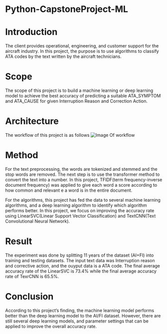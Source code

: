 # Python-CapstoneProject-ML

# Introduction 
The client provides operational, engineering, and customer support for the aircraft industry. In this project, the purpose is to use algorithms to classify ATA codes by the text written by the aircraft technicians.

# Scope
The scope of this project is to build a machine learning or deep learning model to achieve the best accuracy of predicting a suitable ATA_SYMPTOM and ATA_CAUSE for given Interruption Reason and Correction Action.

# Architecture
The workflow of this project is as follows 
![Image Of workflow](https://github.com/evelyn-yuliang/Python-CapstoneProject-ML/c2.png)

# Method
For the text preprocessing, the words are tokenized and stemmed and the stop words are removed. The next step is to use the transformer method to convert the text into a number. In this project, TFIDF(term frequency-inverse document frequency) was applied to give each word a score according to how common and relevant e a word is in the entire document.

For the algorithms, this project has fed the data to several machine learning algorithms, and a deep learning algorithm to identify which algorithm performs better. In this project, we focus on improving the accuracy rate using LinearSVC(Linear Support Vector Classification) and TextCNN(Text Convolutional Neural Network). 


# Result

The experiment was done by splitting 11 years of the dataset (AI+FI) into training and testing datasets. The input text data was Interruption reason and corrective action, and the ouyput data is a ATA code. The final average accuracy rate of the LinearSVC is 73.4% while the final average accuracy rate of TexrCNN is 65.5%.

# Conclusion

According to this project’s finding, the machine learning model performs better than the deep learning model to the AI/FI dataset. However, there are still several deep learning models, and parameter settings that can be applied to improve the overall accuracy rate.




